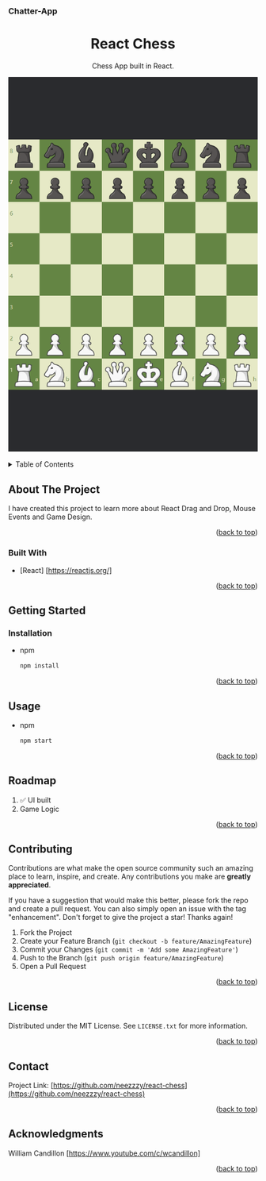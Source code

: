### Chatter-App

<!-- PROJECT LOGO -->
<div align="center">
<h1 align="center">React Chess</h1>
  <p align="center">
    Chess App built in React.
  </p>

</div>
  
![My Image](/hero.png)


<!-- TABLE OF CONTENTS -->
<details>
  <summary>Table of Contents</summary>
  <ol>
    <li>
      <a href="#about-the-project">About The Project</a>
      <ul>
        <li><a href="#built-with">Built With</a></li>
      </ul>
    </li>
    <li>
      <a href="#getting-started">Getting Started</a>
      <ul>
        <li><a href="#prerequisites">Prerequisites</a></li>
        <li><a href="#installation">Installation</a></li>
      </ul>
    </li>
    <li><a href="#usage">Usage</a></li>
    <li><a href="#roadmap">Roadmap</a></li>
    <li><a href="#contributing">Contributing</a></li>
    <li><a href="#license">License</a></li>
    <li><a href="#contact">Contact</a></li>
    <li><a href="#acknowledgments">Acknowledgments</a></li>
  </ol>
</details>

<!-- ABOUT THE PROJECT -->

## About The Project

I have created this project to learn more about React Drag and Drop, Mouse Events and Game Design.

<p align="right">(<a href="#top">back to top</a>)</p>

### Built With

- [React] [https://reactjs.org/]


<p align="right">(<a href="#top">back to top</a>)</p>

<!-- GETTING STARTED -->

## Getting Started

### Installation

- npm
  ```sh
  npm install
  ```
  <p align="right">(<a href="#top">back to top</a>)</p>

<!-- USAGE EXAMPLES -->

## Usage

- npm
  ```sh
  npm start
  ```

<p align="right">(<a href="#top">back to top</a>)</p>

<!-- ROADMAP -->

## Roadmap

1. ✅️ UI built
2. Game Logic

<p align="right">(<a href="#top">back to top</a>)</p>

<!-- CONTRIBUTING -->

## Contributing

Contributions are what make the open source community such an amazing place to learn, inspire, and create. Any contributions you make are **greatly appreciated**.

If you have a suggestion that would make this better, please fork the repo and create a pull request. You can also simply open an issue with the tag "enhancement".
Don't forget to give the project a star! Thanks again!

1. Fork the Project
2. Create your Feature Branch (`git checkout -b feature/AmazingFeature`)
3. Commit your Changes (`git commit -m 'Add some AmazingFeature'`)
4. Push to the Branch (`git push origin feature/AmazingFeature`)
5. Open a Pull Request

<p align="right">(<a href="#top">back to top</a>)</p>

<!-- LICENSE -->

## License

Distributed under the MIT License. See `LICENSE.txt` for more information.

<p align="right">(<a href="#top">back to top</a>)</p>

<!-- CONTACT -->

## Contact

Project Link: [https://github.com/neezzzy/react-chess](https://github.com/neezzzy/react-chess)

<p align="right">(<a href="#top">back to top</a>)</p>

<!-- ACKNOWLEDGMENTS -->

## Acknowledgments

William Candillon [https://www.youtube.com/c/wcandillon]

<p align="right">(<a href="#top">back to top</a>)</p>
